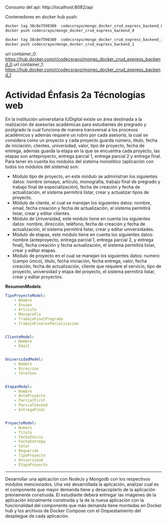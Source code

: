 Consumo del api:
http://localhost:8082/api


Contenedores en docker hub push:
```bash
docker tag 38c8e7598380  codecsrayo/mongo_docker_crud_express_backend_0
docker push codecsrayo/mongo_docker_crud_express_backend_0

docker tag 38c8e7598380  codecsrayo/mongo_docker_crud_express_backend_1
docker push codecsrayo/mongo_docker_crud_express_backend_1
```
url container_0: https://hub.docker.com/r/codecsrayo/mongo_docker_crud_express_backend_0
url container_1: https://hub.docker.com/r/codecsrayo/mongo_docker_crud_express_backend_1

# Actividad Énfasis 2a Técnologías web 
 
En  la  institución  universitaria  IUDigital  existe  un  área  destinada  a  la  realización  de  asesorías 
académicas para estudiantes de pregrado y postgrado la cual funciona de manera transversal a los 
procesos académicos y además requiere un rubro por cada asesoría, la cual se considera como un 
proyecto  y  cada  proyecto  guarda  número,  título,  fecha  de  iniciación,  clientes,  universidad,  valor, 
tipo de proyecto, fecha de entrega, además guarda la etapa en la que se encuentra cada proyecto, 
las etapas son anteproyecto, entrega parcial 1, entrega parcial 2 y entrega final. 
Para  tener  en  cuenta  los  módulos  del  sistema  monolítico  (aplicación  con  todos  los  módulos  del 
sistema) son: 
* Módulo  tipo  de  proyecto,  en  este  módulo  se  administran  los  siguientes  datos:  nombre 
(ensayo, artículo, monografía, trabajo final de pregrado y trabajo final de especialización), 
fecha de creación y fecha de actualización, el sistema permitirá listar, crear y actualizar tipos 
de proyecto. 
* Módulo de cliente, el cual se manejan los siguientes datos: nombre, email, fecha creación y 
fecha de actualización, el sistema permitirá listar, crear y editar clientes. 
* Módulo  de  Universidad,  este  módulo  tiene  en  cuenta  los  siguientes  datos:  nombre, 
dirección, teléfono, fecha de creación y fecha de actualización, el sistema permitirá listar, 
crear y editar universidades. 
* Módulo de etapas, este módulo tiene en cuenta los siguientes datos: nombre 
(anteproyecto, entrega parcial 1, entrega parcial 2, y entrega final), fecha creación y fecha 
actualización, el sistema permitirá listar, crear y editar etapas. 
* Módulo  de  proyecto  en  el  cual  se  manejan  los  siguientes  datos:  numero  (campo  único), 
título, fecha iniciación, fecha entrega, valor, fecha creación, fecha de actualización, cliente 
que  requiere  el  servicio,  tipo  de  proyecto,  universidad  y  etapa  del  proyecto,  el  sistema 
permitirá listar, crear y editar proyectos. 
 
__ResumenModels__:

```yaml
TipoProyectoModel:
    - Nombre
    - Ensayo
    - Articulo
    - Monografia
    - TrabajoFinalPregrado
    - TrabajoFinalesPecializacion


ClienteModel:
    - Nombre
    - Email


UniversidadModel:
    - Nombre
    - Direccion
    - Telefono


EtapasModel:
    - Nombre
    - AnteProyecto
    - ParcialFirst
    - ParcialSecond
    - EntregaFinal


ProyectoModel:
    - Numero
    - Titulo
    - FechaInicio
    - FechaEntrega
    - Valor
    - Requerido
    - TipoProyecto
    - Universidad
    - EtapaProyecto

```

----

Desarrollar una aplicación con NodeJs y Mongodb con los respectivos módulos mencionados. Una 
vez  desarrollada  la  aplicación,  analizar  cual  es  el  componente  que  mayor  demanda  tiene y 
desacoplarlo de la aplicación previamente construida. 
El estudiante deberá entregar las imágenes de la aplicación inicialmente construida y la de la nueva 
aplicación con la funcionalidad del componente que más demanda tiene montadas en Docker hub 
y los archivos de Docker Compose con el Orquestamiento del despliegue de cada aplicación. 